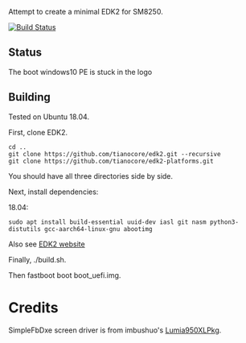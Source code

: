 Attempt to create a minimal EDK2 for SM8250.

[![Build Status](https://dev.azure.com/zhuoweizhang/edk2-pixel3/_apis/build/status/Pixel3Dev.edk2-pixel3?branchName=master)](https://dev.azure.com/zhuoweizhang/edk2-pixel3/_build/latest?definitionId=1&branchName=master)

## Status

The boot windows10 PE is stuck in the logo

## Building
Tested on Ubuntu 18.04.

First, clone EDK2.

```
cd ..
git clone https://github.com/tianocore/edk2.git --recursive
git clone https://github.com/tianocore/edk2-platforms.git
```

You should have all three directories side by side.

Next, install dependencies:

18.04:

```
sudo apt install build-essential uuid-dev iasl git nasm python3-distutils gcc-aarch64-linux-gnu abootimg
```

Also see [EDK2 website](https://github.com/tianocore/tianocore.github.io/wiki/Using-EDK-II-with-Native-GCC#Install_required_software_from_apt)

Finally, ./build.sh.

Then fastboot boot boot_uefi.img.

# Credits

SimpleFbDxe screen driver is from imbushuo's [Lumia950XLPkg](https://github.com/WOA-Project/Lumia950XLPkg).
